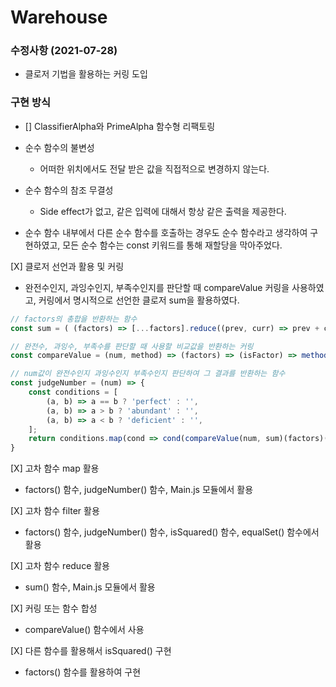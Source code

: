 # Warehouse

### 수정사항 (2021-07-28)
- 클로저 기법을 활용하는 커링 도입

### 구현 방식

- [] ClassifierAlpha와 PrimeAlpha 함수형 리팩토링
- 순수 함수의 불변성
  - 어떠한 위치에서도 전달 받은 값을 직접적으로 변경하지 않는다.

- 순수 함수의 참조 무결성
  - Side effect가 없고, 같은 입력에 대해서 항상 같은 출력을 제공한다.

- 순수 함수 내부에서 다른 순수 함수를 호출하는 경우도 순수 함수라고 생각하여 구현하였고, 모든 순수 함수는 const 키워드를 통해 재할당을 막아주었다.

[X] 클로저 선언과 활용 및 커링
- 완전수인지, 과잉수인지, 부족수인지를 판단할 때 compareValue 커링을 사용하였고, 커링에서 명시적으로 선언한 클로저 sum을 활용하였다.
```javascript
// factors의 총합을 반환하는 함수
const sum = ( (factors) => [...factors].reduce((prev, curr) => prev + curr) );  // 클로저

// 완전수, 과잉수, 부족수를 판단할 때 사용할 비교값을 반환하는 커링
const compareValue = (num, method) => (factors) => (isFactor) => method(factors(num, isFactor)) - num;

// num값이 완전수인지 과잉수인지 부족수인지 판단하여 그 결과를 반환하는 함수
const judgeNumber = (num) => {
    const conditions = [
        (a, b) => a == b ? 'perfect' : '',
        (a, b) => a > b ? 'abundant' : '',
        (a, b) => a < b ? 'deficient' : '',
    ];
    return conditions.map(cond => cond(compareValue(num, sum)(factors)(isFactor), num)).filter(res => res.length > 0);
}
```

[X] 고차 함수 map 활용
- factors() 함수, judgeNumber() 함수, Main.js 모듈에서 활용

[X] 고차 함수 filter 활용
- factors() 함수, judgeNumber() 함수, isSquared() 함수, equalSet() 함수에서 활용

[X] 고차 함수 reduce 활용
- sum() 함수, Main.js 모듈에서 활용

[X] 커링 또는 함수 합성
- compareValue() 함수에서 사용

[X] 다른 함수를 활용해서 isSquared() 구현
- factors() 함수를 활용하여 구현
